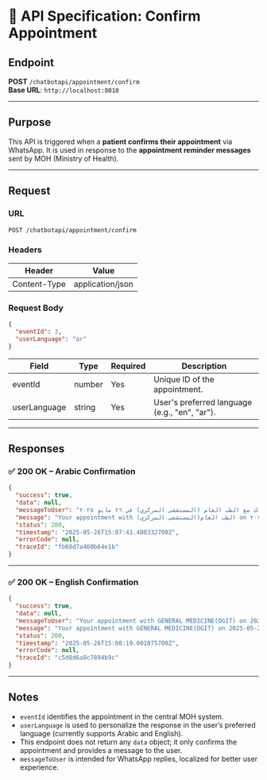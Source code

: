 # 📘 API Specification: Confirm Appointment

## Endpoint
**POST** `/chatbotapi/appointment/confirm`  
**Base URL**: `http://localhost:8010`

---

## Purpose
This API is triggered when a **patient confirms their appointment** via WhatsApp. It is used in response to the **appointment reminder messages** sent by MOH (Ministry of Health).

---

## Request

### URL
```
POST /chatbotapi/appointment/confirm
```

### Headers
| Header        | Value              |
|---------------|--------------------|
| Content-Type  | application/json   |

### Request Body
```json
{
  "eventId": 3,
  "userLanguage": "ar"
}
```

| Field         | Type     | Required | Description                                    |
|---------------|----------|----------|------------------------------------------------|
| eventId       | number   | Yes      | Unique ID of the appointment.                 |
| userLanguage  | string   | Yes      | User's preferred language (e.g., "en", "ar"). |

---

## Responses

### ✅ 200 OK – Arabic Confirmation

```json
{
  "success": true,
  "data": null,
  "messageToUser": "تم تأكيد موعدك مع الطب العام (المستشفى المركزي) في ٢٦ مايو ٢٠٢٥",
  "message": "Your appointment with الطب العام(المستشفى المركزي) on ٢٦ مايو ٢٠٢٥ is confirmed",
  "status": 200,
  "timestamp": "2025-05-26T15:07:41.408332700Z",
  "errorCode": null,
  "traceId": "fb68d7a460b64e1b"
}
```

---

### ✅ 200 OK – English Confirmation

```json
{
  "success": true,
  "data": null,
  "messageToUser": "Your appointment with GENERAL MEDICINE(DGIT) on 2025-05-26 is confirmed",
  "message": "Your appointment with GENERAL MEDICINE(DGIT) on 2025-05-26 is confirmed",
  "status": 200,
  "timestamp": "2025-05-26T15:08:19.001075700Z",
  "errorCode": null,
  "traceId": "c5d8d6a8c7894b9c"
}
```

---

## Notes
- `eventId` identifies the appointment in the central MOH system.
- `userLanguage` is used to personalize the response in the user’s preferred language (currently supports Arabic and English).
- This endpoint does not return any `data` object; it only confirms the appointment and provides a message to the user.
- `messageToUser` is intended for WhatsApp replies, localized for better user experience.
